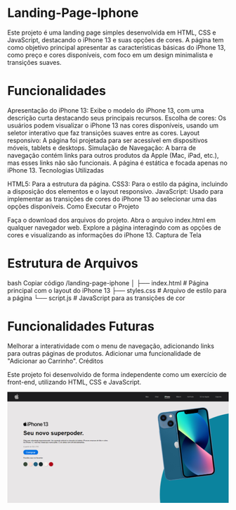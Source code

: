 # Landing-Page-Iphone

Este projeto é uma landing page simples desenvolvida em HTML, CSS e JavaScript, destacando o iPhone 13 e suas opções de cores. A página tem como objetivo principal apresentar as características básicas do iPhone 13, como preço e cores disponíveis, com foco em um design minimalista e transições suaves.

# Funcionalidades

Apresentação do iPhone 13: Exibe o modelo do iPhone 13, com uma descrição curta destacando seus principais recursos.
Escolha de cores: Os usuários podem visualizar o iPhone 13 nas cores disponíveis, usando um seletor interativo que faz transições suaves entre as cores.
Layout responsivo: A página foi projetada para ser acessível em dispositivos móveis, tablets e desktops.
Simulação de Navegação: A barra de navegação contém links para outros produtos da Apple (Mac, iPad, etc.), mas esses links não são funcionais. A página é estática e focada apenas no iPhone 13.
Tecnologias Utilizadas

HTML5: Para a estrutura da página.
CSS3: Para o estilo da página, incluindo a disposição dos elementos e o layout responsivo.
JavaScript: Usado para implementar as transições de cores do iPhone 13 ao selecionar uma das opções disponíveis.
Como Executar o Projeto

Faça o download dos arquivos do projeto.
Abra o arquivo index.html em qualquer navegador web.
Explore a página interagindo com as opções de cores e visualizando as informações do iPhone 13.
Captura de Tela

# Estrutura de Arquivos

bash
Copiar código
/landing-page-iphone
│
├── index.html         # Página principal com o layout do iPhone 13
├── styles.css         # Arquivo de estilo para a página
└── script.js          # JavaScript para as transições de cor
# Funcionalidades Futuras

Melhorar a interatividade com o menu de navegação, adicionando links para outras páginas de produtos.
Adicionar uma funcionalidade de "Adicionar ao Carrinho".
Créditos

Este projeto foi desenvolvido de forma independente como um exercício de front-end, utilizando HTML, CSS e JavaScript.

![Resultado final do Projeto](https://github.com/million212/Landing-Page-Iphone/blob/main/iPhone.PNG)
